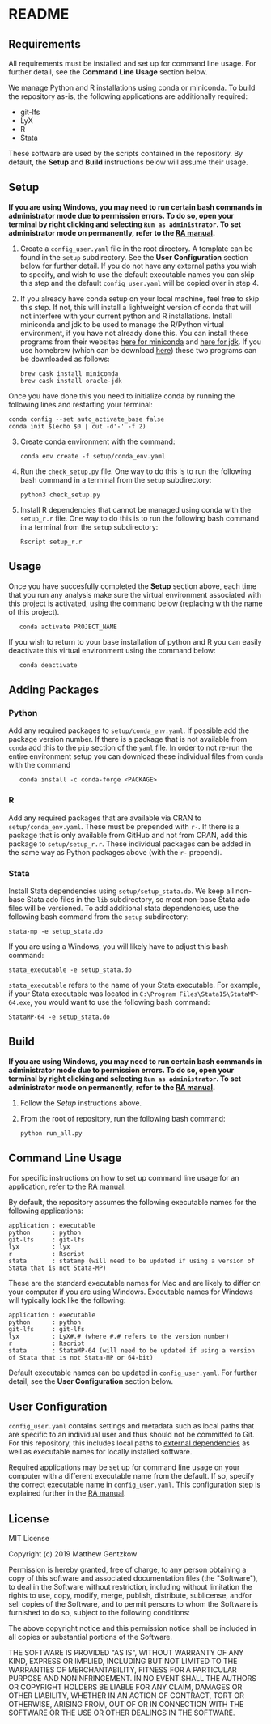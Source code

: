 # README

## Requirements
All requirements must be installed and set up for command line usage. For further detail, see the **Command Line Usage** section below.

We manage Python and R installations using conda or miniconda. 
To build the repository as-is, the following applications are additionally required:

* git-lfs
* LyX
* R
* Stata

These software are used by the scripts contained in the repository. By default, the **Setup** and **Build** instructions below will assume their usage.

## Setup 
**If you are using Windows, you may need to run certain bash commands in administrator mode due to permission errors. To do so, open your terminal by right clicking and selecting `Run as administrator`. To set administrator mode on permanently, refer to the [RA manual](https://github.com/gentzkow/template/wiki/Repository-Usage#Administrator-Mode).**

1. Create a `config_user.yaml` file in the root directory. A template can be found in the `setup` subdirectory. See the **User Configuration** section below for further detail. If you do not have any external paths you wish to specify, and wish to use the default executable names you can skip this step and the default `config_user.yaml` will be copied over in step 4.

2. If you already have conda setup on your local machine, feel free to skip this step. If not, this will install a lightweight version of conda that will not interfere with your current python and R installations.
Install miniconda and jdk to be used to manage the R/Python virtual environment, if you have not already done this. You can install these programs from their websites [here for miniconda](https://docs.conda.io/en/latest/miniconda.html) and [here for jdk](https://www.oracle.com/java/technologies/javase-downloads.html). If you use homebrew (which can be download [here](https://brew.sh/)) these two programs can be downloaded as follows:
   ```
   brew cask install miniconda
   brew cask install oracle-jdk
   ```
Once you have done this you need to initialize conda by running the following lines and restarting your terminal:
   ```
   conda config --set auto_activate_base false
   conda init $(echo $0 | cut -d'-' -f 2)
   ```

3. Create conda environment with the command:
   ```
   conda env create -f setup/conda_env.yaml
   ```

4. Run the `check_setup.py` file. One way to do this is to run the following bash command in a terminal from the `setup` subdirectory:
   ```
   python3 check_setup.py
   ```

5. Install R dependencies that cannot be managed using conda with the `setup_r.r` file. One way to do this is to run the following bash command in a terminal from the `setup` subdirectory:
   ```
   Rscript setup_r.r
   ```
   
## Usage

Once you have succesfully completed the **Setup** section above, each time that you run any analysis make sure the virtual environment associated with this project is activated, using the command below (replacing with the name of this project).
```
   conda activate PROJECT_NAME
``` 
If you wish to return to your base installation of python and R you can easily deactivate this virtual environment using the command below:
```
   conda deactivate
``` 

## Adding Packages
### Python
Add any required packages to `setup/conda_env.yaml`. If possible add the package version number. If there is a package that is not available from `conda` add this to the `pip` section of the `yaml` file. In order to not re-run the entire environment setup you can download these individual files from `conda` with the command

```
   conda install -c conda-forge <PACKAGE>
```

### R
Add any required packages that are available via CRAN to `setup/conda_env.yaml`. These must be prepended with `r-`. If there is a package that is only available from GitHub and not from CRAN, add this package to `setup/setup_r.r`. These individual packages can be added in the same way as Python packages above (with the `r-` prepend).

### Stata

Install Stata dependencies using `setup/setup_stata.do`. We keep all non-base Stata ado files in the `lib` subdirectory, so most non-base Stata ado files will be versioned. To add additional stata dependencies, use the following bash command from the `setup` subdirectory:
```
stata-mp -e setup_stata.do
```

If you are using a Windows, you will likely have to adjust this bash command:
```
stata_executable -e setup_stata.do
```

`stata_executable` refers to the name of your Stata executable. For example, if your Stata executable was located in `C:\Program Files\Stata15\StataMP-64.exe`, you would want to use the following bash command:

```
StataMP-64 -e setup_stata.do
```

## Build
**If you are using Windows, you may need to run certain bash commands in administrator mode due to permission errors. To do so, open your terminal by right clicking and selecting `Run as administrator`. To set administrator mode on permanently, refer to the [RA manual](https://github.com/gentzkow/template/wiki/Repository-Usage#Administrator-Mode).**

1. Follow the *Setup* instructions above.

2. From the root of repository, run the following bash command:
   ```
   python run_all.py
   ```

## Command Line Usage

For specific instructions on how to set up command line usage for an application, refer to the [RA manual](https://github.com/gentzkow/template/wiki/Command-Line-Usage).

By default, the repository assumes the following executable names for the following applications:

```
application : executable
python      : python
git-lfs     : git-lfs
lyx         : lyx
r           : Rscript
stata       : statamp (will need to be updated if using a version of Stata that is not Stata-MP)
```

These are the standard executable names for Mac and are likely to differ on your computer if you are using Windows. Executable names for Windows will typically look like the following:

```
application : executable
python      : python
git-lfs     : git-lfs
lyx         : LyX#.# (where #.# refers to the version number)
r           : Rscript
stata       : StataMP-64 (will need to be updated if using a version of Stata that is not Stata-MP or 64-bit)
```

Default executable names can be updated in `config_user.yaml`. For further detail, see the **User Configuration** section below.

## User Configuration
`config_user.yaml` contains settings and metadata such as local paths that are specific to an individual user and thus should not be committed to Git. For this repository, this includes local paths to [external dependencies](https://github.com/gentzkow/template/wiki/External-Dependencies) as well as executable names for locally installed software.

Required applications may be set up for command line usage on your computer with a different executable name from the default. If so, specify the correct executable name in `config_user.yaml`. This configuration step is explained further in the [RA manual](https://github.com/gentzkow/template/wiki/Repository-Structure#Configuration-Files).


## License
MIT License

Copyright (c) 2019 Matthew Gentzkow

Permission is hereby granted, free of charge, to any person obtaining a copy of this software and associated documentation files (the "Software"), to deal in the Software without restriction, including without limitation the rights to use, copy, modify, merge, publish, distribute, sublicense, and/or sell copies of the Software, and to permit persons to whom the Software is furnished to do so, subject to the following conditions:

The above copyright notice and this permission notice shall be included in all copies or substantial portions of the Software.

THE SOFTWARE IS PROVIDED "AS IS", WITHOUT WARRANTY OF ANY KIND, EXPRESS OR IMPLIED, INCLUDING BUT NOT LIMITED TO THE WARRANTIES OF MERCHANTABILITY, FITNESS FOR A PARTICULAR PURPOSE AND NONINFRINGEMENT. IN NO EVENT SHALL THE AUTHORS OR COPYRIGHT HOLDERS BE LIABLE FOR ANY CLAIM, DAMAGES OR OTHER LIABILITY, WHETHER IN AN ACTION OF CONTRACT, TORT OR OTHERWISE, ARISING FROM, OUT OF OR IN CONNECTION WITH THE SOFTWARE OR THE USE OR OTHER DEALINGS IN THE SOFTWARE.
